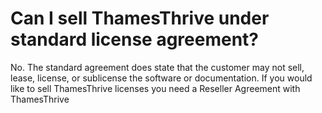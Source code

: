 # Can I sell ThamesThrive under standard license agreement?

No. The standard agreement does state that the customer may not sell, lease, license, or sublicense the software or
documentation. If you would like to sell ThamesThrive licenses you need a Reseller Agreement with ThamesThrive
